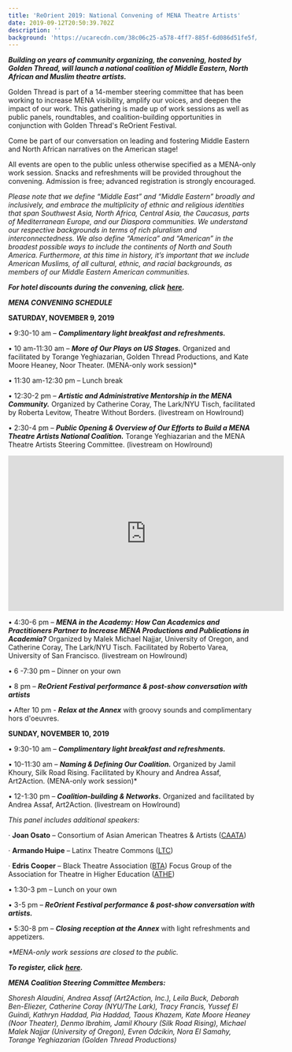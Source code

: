 ```yaml
---
title: 'ReOrient 2019: National Convening of MENA Theatre Artists'
date: 2019-09-12T20:50:39.702Z
description: ''
background: 'https://ucarecdn.com/38c06c25-a578-4ff7-885f-6d086d51fe5f/'
---
```

**_Building on years of community organizing, the convening, hosted by Golden Thread, will launch a national coalition of Middle Eastern, North African and Muslim theatre artists._** 

Golden Thread is part of a 14-member steering committee that has been working to increase MENA visibility, amplify our voices, and deepen the impact of our work. This gathering is made up of work sessions as well as public panels, roundtables, and coalition-building opportunities in conjunction with Golden Thread's ReOrient Festival. 

Come be part of our conversation on leading and fostering Middle Eastern and North African narratives on the American stage!

All events are open to the public unless otherwise specified as a MENA-only work session. Snacks and refreshments will be provided throughout the convening. Admission is free; advanced registration is strongly encouraged.

_Please note that we define “Middle East” and “Middle Eastern” broadly and inclusively, and embrace the multiplicity of ethnic and religious identities that span Southwest Asia, North Africa, Central Asia, the Caucasus, parts of Mediterranean Europe, and our Diaspora communities. We understand our respective backgrounds in terms of rich pluralism and interconnectedness. We also define “America” and “American” in the broadest possible ways to include the continents of North and South America. Furthermore, at this time in history, it’s important that we include American Muslims, of all cultural, ethnic, and racial backgrounds, as members of our Middle Eastern American communities._

**_For hotel discounts during the convening, click_** [**_here_**](https://goldenthread.org/posts/reorient-2019-mena-convening-discounted-hotel-rates/)**_._**

**_MENA CONVENING SCHEDULE_**

**SATURDAY, NOVEMBER 9, 2019**

•	9:30-10 am – **_Complimentary light breakfast and refreshments._**

•	10 am-11:30 am – **_More of Our Plays on US Stages._** Organized and facilitated by Torange Yeghiazarian, Golden Thread Productions, and Kate Moore Heaney, Noor Theater. (MENA-only work session)*

•	11:30 am-12:30 pm – Lunch break

•	12:30-2 pm – **_Artistic and Administrative Mentorship in the MENA Community._** Organized by Catherine Coray, The Lark/NYU Tisch, facilitated by Roberta Levitow, Theatre Without Borders. (livestream on Howlround)

•	2:30-4 pm – **_Public Opening & Overview of Our Efforts to Build a MENA Theatre Artists National Coalition._** Torange Yeghiazarian and the MENA Theatre Artists Steering Committee. (livestream on Howlround)

<iframe width="560" height="315" src="https://www.youtube.com/embed/qbHdQs8tgAI" frameborder="0" allow="accelerometer; autoplay; encrypted-media; gyroscope; picture-in-picture" allowfullscreen></iframe>

•	4:30-6 pm – **_MENA in the Academy: How Can Academics and Practitioners Partner to Increase MENA Productions and Publications in Academia?_** Organized by Malek Michael Najjar, University of Oregon, and Catherine Coray, The Lark/NYU Tisch. Facilitated by Roberto Varea, University of San Francisco. (livestream on Howlround)

•	6 -7:30 pm – Dinner on your own

•	8 pm – **_ReOrient Festival performance & post-show conversation with artists_**

•	After 10 pm - **_Relax at the Annex_** with groovy sounds and complimentary hors d'oeuvres. 

**SUNDAY, NOVEMBER 10, 2019**

•	9:30-10 am – **_Complimentary light breakfast and refreshments._**

•	10-11:30 am – **_Naming & Defining Our Coalition._** Organized by Jamil Khoury, Silk Road Rising. Facilitated by Khoury and Andrea Assaf, Art2Action. (MENA-only work session)*

•	12-1:30 pm – **_Coalition-building & Networks._** Organized and facilitated by Andrea Assaf, Art2Action. (livestream on Howlround)

_This panel includes additional speakers:_ 

·        **Joan Osato** – Consortium of Asian American Theatres & Artists ([CAATA](https://caata.net/))

·        **Armando Huipe** – Latinx Theatre Commons ([LTC](https://howlround.com/latinx-theatre-commons))

·        **Edris Cooper** – Black Theatre Association ([BTA](https://www.athe.org/members/group.aspx?code=BTA)) Focus Group of the Association for Theatre in Higher Education ([ATHE](https://www.athe.org/))

•	1:30-3 pm – Lunch on your own

•	3-5 pm – **_ReOrient Festival performance & post-show conversation with artists._**

•	5:30-8 pm – **_Closing reception at the Annex_** with light refreshments and appetizers.

_\*MENA-only work sessions are closed to the public._

**_To register, click_** [**_here_**](https://goldenthread.secure.force.com/ticket/#/events/a0S3Z000006fS5yUAE)**_._**

**_MENA Coalition Steering Committee Members:_**

_Shoresh Alaudini, Andrea Assaf (Art2Action, Inc.), Leila Buck, Deborah Ben-Eliezer, Catherine Coray (NYU/The Lark), Tracy Francis, Yussef El Guindi, Kathryn Haddad, Pia Haddad, Taous Khazem, Kate Moore Heaney (Noor Theater), Denmo Ibrahim, Jamil Khoury (Silk Road Rising), Michael Malek Najjar (University of Oregon), Evren Odcikin, Nora El Samahy, Torange Yeghiazarian (Golden Thread Productions)_
